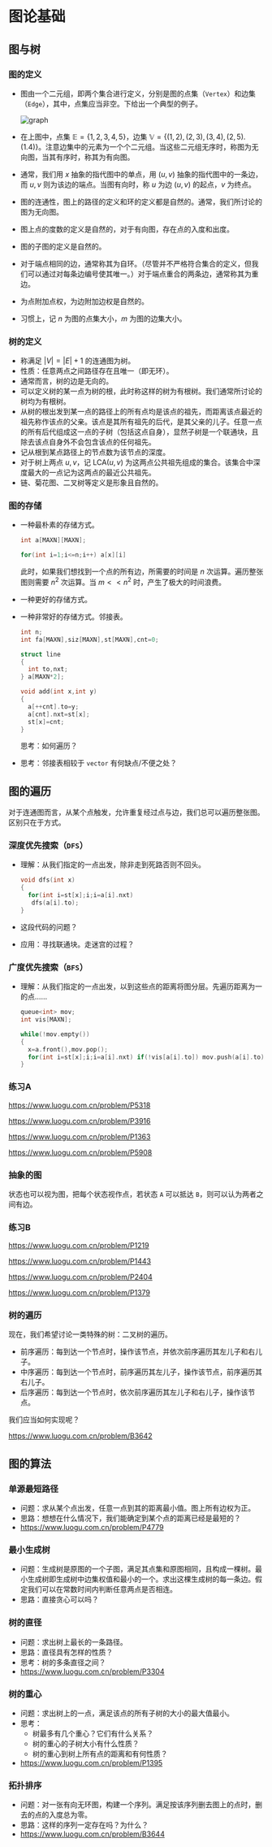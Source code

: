 # 图论基础



## 图与树

### 图的定义

- 图由一个二元组，即两个集合进行定义，分别是图的点集（```Vertex```）和边集（```Edge```），其中，点集应当非空。下给出一个典型的例子。

  ![graph](C:\Users\chenzehua\Downloads\graph.png)

- 在上图中，点集 $\mathbb{E}=\{1,2,3,4,5\}$，边集 $\mathbb{V}=\{(1,2),(2,3),(3,4),(2,5).(1.4)\}$。注意边集中的元素为一个个二元组。当这些二元组无序时，称图为无向图，当其有序时，称其为有向图。

- 通常，我们用 $x$ 抽象的指代图中的单点，用 $(u,v)$ 抽象的指代图中的一条边，而 $u,v$ 则为该边的端点。当图有向时，称 $u$ 为边 $(u,v)$ 的起点，$v$ 为终点。

- 图的连通性，图上的路径的定义和环的定义都是自然的。通常，我们所讨论的图为无向图。

- 图上点的度数的定义是自然的，对于有向图，存在点的入度和出度。

- 图的子图的定义是自然的。

- 对于端点相同的边，通常称其为自环。（尽管并不严格符合集合的定义，但我们可以通过对每条边编号使其唯一。）对于端点重合的两条边，通常称其为重边。

- 为点附加点权，为边附加边权是自然的。

- 习惯上，记 $n$ 为图的点集大小，$m$ 为图的边集大小。

### 树的定义

- 称满足 $|V|=|E|+1$ 的连通图为树。
- 性质：任意两点之间路径存在且唯一（即无环）。
- 通常而言，树的边是无向的。
- 可以定义树的某一点为树的根，此时称这样的树为有根树。我们通常所讨论的树均为有根树。
- 从树的根出发到某一点的路径上的所有点均是该点的祖先，而距离该点最近的祖先称作该点的父亲。该点是其所有祖先的后代，是其父亲的儿子。任意一点的所有后代组成这一点的子树（包括这点自身），显然子树是一个联通块，且除去该点自身外不会包含该点的任何祖先。
- 记从根到某点路径上的节点数为该节点的深度。
- 对于树上两点 $u,v$，记 $\mathrm{LCA}(u,v)$ 为这两点公共祖先组成的集合。该集合中深度最大的一点记为这两点的最近公共祖先。
- 链、菊花图、二叉树等定义是形象且自然的。

### 图的存储

- 一种最朴素的存储方式。

  ```c++
  int a[MAXN][MAXN];
  
  for(int i=1;i<=n;i++) a[x][i] 
  ```

  此时，如果我们想找到一个点的所有边，所需要的时间是 $n$ 次运算。遍历整张图则需要 $n^2$ 次运算。当 $m << n^2$ 时，产生了极大的时间浪费。

- 一种更好的存储方式。

- 一种非常好的存储方式。邻接表。

  ```c++
  int n;
  int fa[MAXN],siz[MAXN],st[MAXN],cnt=0;
  
  struct line
  {
  	int to,nxt;
  } a[MAXN*2];
  
  void add(int x,int y)
  {
  	a[++cnt].to=y;
  	a[cnt].nxt=st[x];
  	st[x]=cnt;
  }
  ```

  思考：如何遍历？

- 思考：邻接表相较于 ```vector``` 有何缺点/不便之处？

## 图的遍历

对于连通图而言，从某个点触发，允许重复经过点与边，我们总可以遍历整张图。区别只在于方式。

### 深度优先搜索（```DFS```）

- 理解：从我们指定的一点出发，除非走到死路否则不回头。

  ```c++
  void dfs(int x)
  {
  	for(int i=st[x];i;i=a[i].nxt)
  	 dfs(a[i].to);
  }
  ```

- 这段代码的问题？

- 应用：寻找联通块。走迷宫的过程？

### 广度优先搜索（```BFS```）

- 理解：从我们指定的一点出发，以到这些点的距离将图分层。先遍历距离为一的点……

  ```c++
  queue<int> mov;
  int vis[MAXN];
  
  while(!mov.empty())
  {
  	x=a.front(),mov.pop();
  	for(int i=st[x];i;i=a[i].nxt) if(!vis[a[i].to]) mov.push(a[i].to);
  }
  ```

### 练习A

https://www.luogu.com.cn/problem/P5318

https://www.luogu.com.cn/problem/P3916

https://www.luogu.com.cn/problem/P1363

https://www.luogu.com.cn/problem/P5908

### 抽象的图

状态也可以视为图，把每个状态视作点，若状态 ```A``` 可以抵达 ```B```，则可以认为两者之间有边。

### 练习B

https://www.luogu.com.cn/problem/P1219

https://www.luogu.com.cn/problem/P1443

https://www.luogu.com.cn/problem/P2404

https://www.luogu.com.cn/problem/P1379

### 树的遍历

现在，我们希望讨论一类特殊的树：二叉树的遍历。

- 前序遍历：每到达一个节点时，操作该节点，并依次前序遍历其左儿子和右儿子。
- 中序遍历：每到达一个节点时，前序遍历其左儿子，操作该节点，前序遍历其右儿子。
- 后序遍历：每到达一个节点时，依次前序遍历其左儿子和右儿子，操作该节点。

我们应当如何实现呢？

https://www.luogu.com.cn/problem/B3642

## 图的算法

### 单源最短路径

- 问题：求从某个点出发，任意一点到其的距离最小值。图上所有边权为正。
- 思路：想想在什么情况下，我们能确定到某个点的距离已经是最短的？
- https://www.luogu.com.cn/problem/P4779

### 最小生成树

- 问题：生成树是原图的一个子图，满足其点集和原图相同，且构成一棵树。最小生成树即生成树中边集权值和最小的一个。求出这棵生成树的每一条边。假定我们可以在常数时间内判断任意两点是否相连。
- 思路：直接贪心可以吗？

### 树的直径

- 问题：求出树上最长的一条路径。
- 思路：直径具有怎样的性质？
- 思考：树的多条直径之间？
- https://www.luogu.com.cn/problem/P3304

### 树的重心

- 问题：求出树上的一点，满足该点的所有子树的大小的最大值最小。
- 思考：
  - 树最多有几个重心？它们有什么关系？
  - 树的重心的子树大小有什么性质？
  - 树的重心到树上所有点的距离和有何性质？
- https://www.luogu.com.cn/problem/P1395

### 拓扑排序

- 问题：对一张有向无环图，构建一个序列。满足按该序列删去图上的点时，删去的点的入度总为零。
- 思路：这样的序列一定存在吗？为什么？
- https://www.luogu.com.cn/problem/B3644
